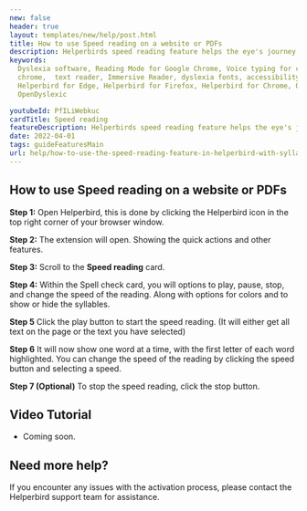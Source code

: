 ```yaml
---
new: false
header: true
layout: templates/new/help/post.html
title: How to use Speed reading on a website or PDFs
description: Helperbirds speed reading feature helps the eye's journey through text by guiding it with  fixation points that focus only on initial letters. This removes eye relocation.
keywords:
  Dyslexia software, Reading Mode for Google Chrome, Voice typing for chrome, Text to speech for
  chrome,  text reader, Immersive Reader, dyslexia fonts, accessibility software, dyslexia software,
  Helperbird for Edge, Helperbird for Firefox, Helperbird for Chrome, Opendyslexic for Chrome,
  OpenDyslexic

youtubeId: PfILiWebkuc
cardTitle: Speed reading
featureDescription: Helperbirds speed reading feature helps the eye's journey through text by guiding it with  fixation points that focus only on initial letters. This removes eye relocation.
date: 2022-04-01
tags: guideFeaturesMain
url: help/how-to-use-the-speed-reading-feature-in-helperbird-with-syllables/
---
```



## How to use Speed reading on a website or PDFs

**Step 1:** Open Helperbird, this is done by clicking the Helperbird icon in the top right corner of your browser window.

**Step 2:** The extension will open. Showing the quick actions and other features.

**Step 3:** Scroll to the **Speed reading** card.

**Step 4:** Within the Spell check card, you will options to play, pause, stop, and change the speed of the reading. Along with options for colors and to show or hide the syllables.

**Step 5** Click the play button to start the speed reading. (It will either get all text on the page or the text you have selected)

**Step 6** It will now show one word at a time, with the first letter of each word highlighted. You can change the speed of the reading by clicking the speed button and selecting a speed.

**Step 7 (Optional)** To stop the speed reading, click the stop button.


## Video Tutorial

- Coming soon.

## Need more help?

If you encounter any issues with the activation process, please contact the Helperbird support team for assistance.
